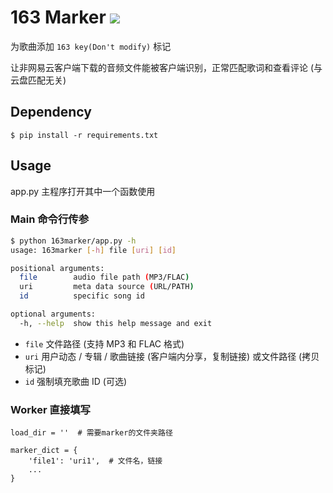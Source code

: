 # 163 Marker ![](https://img.shields.io/badge/python-3-blue?style=flat-square)

为歌曲添加 `163 key(Don't modify)` 标记

让非网易云客户端下载的音频文件能被客户端识别，正常匹配歌词和查看评论 (与云盘匹配无关)

## Dependency

```
$ pip install -r requirements.txt
```

## Usage

app.py 主程序打开其中一个函数使用

### Main 命令行传参

```sh
$ python 163marker/app.py -h
usage: 163marker [-h] file [uri] [id]

positional arguments:
  file        audio file path (MP3/FLAC)
  uri         meta data source (URL/PATH)
  id          specific song id

optional arguments:
  -h, --help  show this help message and exit
```

- `file` 文件路径 (支持 MP3 和 FLAC 格式)
- `uri` 用户动态 / 专辑 / 歌曲链接 (客户端内分享，复制链接) 或文件路径 (拷贝标记)
- `id` 强制填充歌曲 ID (可选)

### Worker 直接填写

```
load_dir = ''  # 需要marker的文件夹路径

marker_dict = {
    'file1': 'uri1',  # 文件名，链接
    ...
}
```
